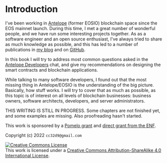 # Introduction

I've been working in [Antelope](https://antelope.io/) (former EOSIO) blockchain space since the EOS mainnet launch. During this time, I met a great number of wonderful people, and we have run some interesting projects together. As as a software engineer and an open source enthusiast, I've always tried to share as much knowledge as possible, and this has led to a number of publications in [my blog](https://cc32d9.medium.com/) and on [GitHub](https://github.com/cc32d9).

In this book I will try to address most common questions asked in the [Antelope Developers](https://t.me/antelopedevs) chat, and give my recommendations on designing the smart contracts and blockchain applications.&#x20;

While talking to many software developers, I found out that the most missing thing in Antelope/EOSIO is the understanding of the big picture. Basically, how stuff works. I will try to cover that as much as possible, as this topic is of interest on all levels of blockchain businesses: business owners, software architects, developers, and server administrators.

THIS WRITING IS STILL IN PROGRESS. Some chapters are not finished yet, and some examples are missing. Also proofreading hasn't started.



This work is sponsored by a [Pomelo grant](https://pomelo.io/grants/cookbook) and [direct grant from the ENF](https://github.com/eosnetworkfoundation/grant-framework/blob/main/applications/dev\_book.md).

Copyright (c) 2022 `cc32d9@gmail.com`&#x20;

[![Creative Commons License](https://i.creativecommons.org/l/by-sa/4.0/88x31.png)](http://creativecommons.org/licenses/by-sa/4.0/)\
This work is licensed under a [Creative Commons Attribution-ShareAlike 4.0 International License](http://creativecommons.org/licenses/by-sa/4.0/).
